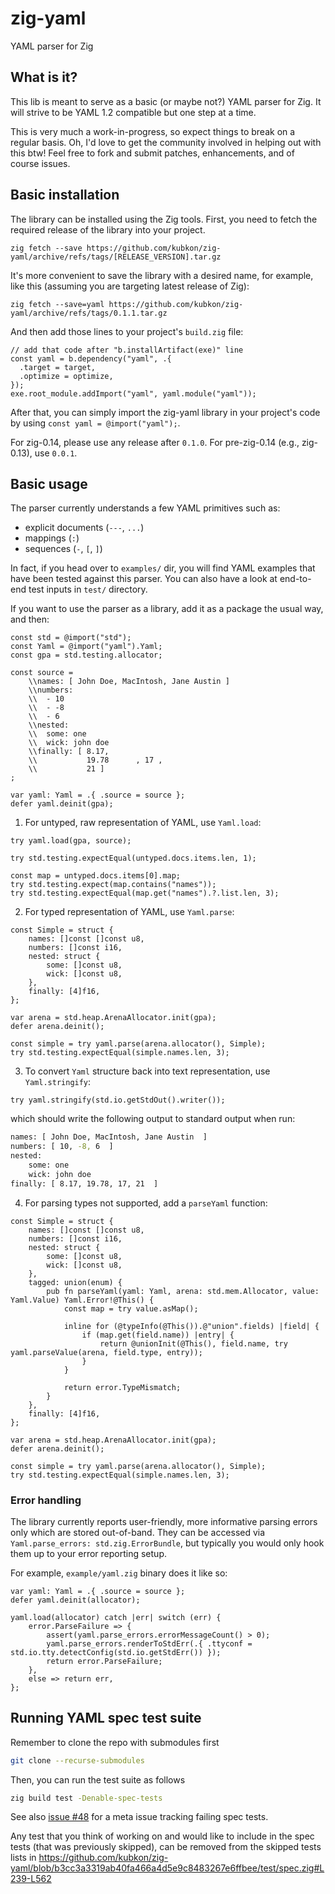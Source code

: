 # zig-yaml

YAML parser for Zig

## What is it?

This lib is meant to serve as a basic (or maybe not?) YAML parser for Zig. It will strive to be YAML 1.2 compatible
but one step at a time.

This is very much a work-in-progress, so expect things to break on a regular basis. Oh, I'd love to get the
community involved in helping out with this btw! Feel free to fork and submit patches, enhancements, and of course
issues.


## Basic installation

The library can be installed using the Zig tools. First, you need to fetch the required release of the library into your project. 
```
zig fetch --save https://github.com/kubkon/zig-yaml/archive/refs/tags/[RELEASE_VERSION].tar.gz
```

It's more convenient to save the library with a desired name, for example, like this (assuming you are targeting latest release of Zig):
```
zig fetch --save=yaml https://github.com/kubkon/zig-yaml/archive/refs/tags/0.1.1.tar.gz
```

And then add those lines to your project's `build.zig` file:
```
// add that code after "b.installArtifact(exe)" line
const yaml = b.dependency("yaml", .{
  .target = target,
  .optimize = optimize,
});
exe.root_module.addImport("yaml", yaml.module("yaml"));
```

After that, you can simply import the zig-yaml library in your project's code by using `const yaml = @import("yaml");`.

For zig-0.14, please use any release after `0.1.0`. For pre-zig-0.14 (e.g., zig-0.13), use `0.0.1`.

## Basic usage

The parser currently understands a few YAML primitives such as:
* explicit documents (`---`, `...`)
* mappings (`:`)
* sequences (`-`, `[`, `]`)

In fact, if you head over to `examples/` dir, you will find YAML examples that have been tested against this
parser. You can also have a look at end-to-end test inputs in `test/` directory.

If you want to use the parser as a library, add it as a package the usual way, and then:

```zig
const std = @import("std");
const Yaml = @import("yaml").Yaml;
const gpa = std.testing.allocator;

const source =
    \\names: [ John Doe, MacIntosh, Jane Austin ]
    \\numbers:
    \\  - 10
    \\  - -8
    \\  - 6
    \\nested:
    \\  some: one
    \\  wick: john doe
    \\finally: [ 8.17,
    \\           19.78      , 17 ,
    \\           21 ]
;

var yaml: Yaml = .{ .source = source };
defer yaml.deinit(gpa);
```

1. For untyped, raw representation of YAML, use `Yaml.load`:

```zig
try yaml.load(gpa, source);

try std.testing.expectEqual(untyped.docs.items.len, 1);

const map = untyped.docs.items[0].map;
try std.testing.expect(map.contains("names"));
try std.testing.expectEqual(map.get("names").?.list.len, 3);
```

2. For typed representation of YAML, use `Yaml.parse`:

```zig
const Simple = struct {
    names: []const []const u8,
    numbers: []const i16,
    nested: struct {
        some: []const u8,
        wick: []const u8,
    },
    finally: [4]f16,
};

var arena = std.heap.ArenaAllocator.init(gpa);
defer arena.deinit();

const simple = try yaml.parse(arena.allocator(), Simple);
try std.testing.expectEqual(simple.names.len, 3);
```

3. To convert `Yaml` structure back into text representation, use `Yaml.stringify`:

```zig
try yaml.stringify(std.io.getStdOut().writer());
```

which should write the following output to standard output when run:

```sh
names: [ John Doe, MacIntosh, Jane Austin  ]
numbers: [ 10, -8, 6  ]
nested:
    some: one
    wick: john doe
finally: [ 8.17, 19.78, 17, 21  ]
```

4. For parsing types not supported, add a `parseYaml` function:

```zig
const Simple = struct {
    names: []const []const u8,
    numbers: []const i16,
    nested: struct {
        some: []const u8,
        wick: []const u8,
    },
    tagged: union(enum) {
        pub fn parseYaml(yaml: Yaml, arena: std.mem.Allocator, value: Yaml.Value) Yaml.Error!@This() {
            const map = try value.asMap();

            inline for (@typeInfo(@This()).@"union".fields) |field| {
                if (map.get(field.name)) |entry| {
                    return @unionInit(@This(), field.name, try yaml.parseValue(arena, field.type, entry));
                }
            }

            return error.TypeMismatch;
        }
    },
    finally: [4]f16,
};

var arena = std.heap.ArenaAllocator.init(gpa);
defer arena.deinit();

const simple = try yaml.parse(arena.allocator(), Simple);
try std.testing.expectEqual(simple.names.len, 3);
```

### Error handling

The library currently reports user-friendly, more informative parsing errors only which are stored out-of-band.
They can be accessed via `Yaml.parse_errors: std.zig.ErrorBundle`, but typically you would only hook them up to
your error reporting setup.

For example, `example/yaml.zig` binary does it like so:

```zig
var yaml: Yaml = .{ .source = source };
defer yaml.deinit(allocator);

yaml.load(allocator) catch |err| switch (err) {
    error.ParseFailure => {
        assert(yaml.parse_errors.errorMessageCount() > 0);
        yaml.parse_errors.renderToStdErr(.{ .ttyconf = std.io.tty.detectConfig(std.io.getStdErr()) });
        return error.ParseFailure;
    },
    else => return err,
};
```

## Running YAML spec test suite

Remember to clone the repo with submodules first

```sh
git clone --recurse-submodules
```

Then, you can run the test suite as follows

```sh
zig build test -Denable-spec-tests
```

See also [issue #48](https://github.com/kubkon/zig-yaml/issues/48) for a meta issue tracking failing spec tests.

Any test that you think of working on and would like to include in the spec tests (that was previously skipped), can be removed from the skipped tests lists in https://github.com/kubkon/zig-yaml/blob/b3cc3a3319ab40fa466a4d5e9c8483267e6ffbee/test/spec.zig#L239-L562
